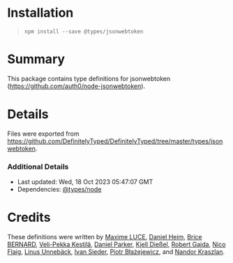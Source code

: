 # Installation
> `npm install --save @types/jsonwebtoken`

# Summary
This package contains type definitions for jsonwebtoken (https://github.com/auth0/node-jsonwebtoken).

# Details
Files were exported from https://github.com/DefinitelyTyped/DefinitelyTyped/tree/master/types/jsonwebtoken.

### Additional Details
 * Last updated: Wed, 18 Oct 2023 05:47:07 GMT
 * Dependencies: [@types/node](https://npmjs.com/package/@types/node)

# Credits
These definitions were written by [Maxime LUCE](https://github.com/SomaticIT), [Daniel Heim](https://github.com/danielheim), [Brice BERNARD](https://github.com/brikou), [Veli-Pekka Kestilä](https://github.com/vpk), [Daniel Parker](https://github.com/GeneralistDev), [Kjell Dießel](https://github.com/kettil), [Robert Gajda](https://github.com/RunAge), [Nico Flaig](https://github.com/nflaig), [Linus Unnebäck](https://github.com/LinusU), [Ivan Sieder](https://github.com/ivansieder), [Piotr Błażejewicz](https://github.com/peterblazejewicz), and [Nandor Kraszlan](https://github.com/nandi95).
